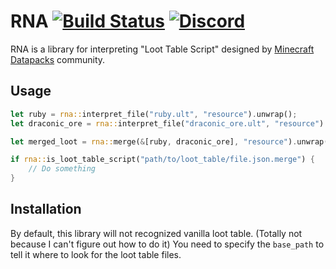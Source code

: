 # RNA [![Build Status](https://travis-ci.com/oOBoomberOo/rna.svg?branch=master)](https://travis-ci.com/oOBoomberOo/rna) [![Discord](https://img.shields.io/discord/428791010244558850?color=blue&label=Discord&logo=discord)](https://discord.gg/56ySADc)

RNA is a library for interpreting "Loot Table Script" designed by [Minecraft Datapacks](https://discord.gg/56ySADc) community.

## Usage

```rust
let ruby = rna::interpret_file("ruby.ult", "resource").unwrap();
let draconic_ore = rna::interpret_file("draconic_ore.ult", "resource").unwrap();

let merged_loot = rna::merge(&[ruby, draconic_ore], "resource").unwrap();
```

```rust
if rna::is_loot_table_script("path/to/loot_table/file.json.merge") {
    // Do something
}
```

## Installation

By default, this library will not recognized vanilla loot table. (Totally not because I can't figure out how to do it)
You need to specify the `base_path` to tell it where to look for the loot table files.
